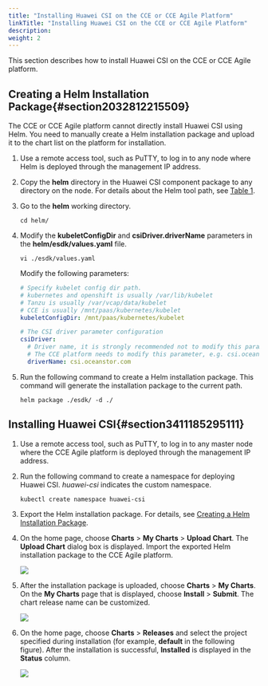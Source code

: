 ```yaml
---
title: "Installing Huawei CSI on the CCE or CCE Agile Platform"
linkTitle: "Installing Huawei CSI on the CCE or CCE Agile Platform"
description: 
weight: 2
---
```


This section describes how to install Huawei CSI on the CCE or CCE Agile platform.

## Creating a Helm Installation Package{#section2032812215509}

The CCE or CCE Agile platform cannot directly install Huawei CSI using Helm. You need to manually create a Helm installation package and upload it to the chart list on the platform for installation.

1.  Use a remote access tool, such as PuTTY, to log in to any node where Helm is deployed through the management IP address.
2.  Copy the  **helm**  directory in the Huawei CSI component package to any directory on the node. For details about the Helm tool path, see  [Table 1](/docs/installation-and-deployment/installation-preparations/downloading-the-huawei-csi-software-package#en-us_topic_0150885197_table17200162435412).
3.  Go to the  **helm**  working directory.

    ```
    cd helm/
    ```

4.  Modify the  **kubeletConfigDir**  and  **csiDriver.driverName**  parameters in the  **helm/esdk/values.yaml**  file.

    ```
    vi ./esdk/values.yaml
    ```

    Modify the following parameters:

    ```yaml
    # Specify kubelet config dir path.
    # kubernetes and openshift is usually /var/lib/kubelet
    # Tanzu is usually /var/vcap/data/kubelet
    # CCE is usually /mnt/paas/kubernetes/kubelet
    kubeletConfigDir: /mnt/paas/kubernetes/kubelet
    
    # The CSI driver parameter configuration
    csiDriver:
      # Driver name, it is strongly recommended not to modify this parameter
      # The CCE platform needs to modify this parameter, e.g. csi.oceanstor.com
      driverName: csi.oceanstor.com
    ```

5.  Run the following command to create a Helm installation package. This command will generate the installation package to the current path.

    ```
    helm package ./esdk/ -d ./
    ```

## Installing Huawei CSI{#section3411185295111}

1.  Use a remote access tool, such as PuTTY, to log in to any master node where the CCE Agile platform is deployed through the management IP address.
2.  Run the following command to create a namespace for deploying Huawei CSI.  _huawei-csi_  indicates the custom namespace.

    ```
    kubectl create namespace huawei-csi
    ```

3.  Export the Helm installation package. For details, see  [Creating a Helm Installation Package](#section2032812215509).
4.  On the home page, choose  **Charts**  \>  **My Charts**  \>  **Upload Chart**. The  **Upload Chart**  dialog box is displayed. Import the exported Helm installation package to the CCE Agile platform.

    ![](/css-docs/figures/上传模板-en.png)

5.  After the installation package is uploaded, choose  **Charts**  \>  **My Charts**. On the  **My Charts**  page that is displayed, choose  **Install**  \>  **Submit**. The chart release name can be customized.

    ![](/css-docs/figures/安装csi-en.png)

6.  On the home page, choose  **Charts**  \>  **Releases**  and select the project specified during installation \(for example,  **default**  in the following figure\). After the installation is successful,  **Installed**  is displayed in the  **Status**  column.

    ![](/css-docs/figures/安装结果-en.png)

